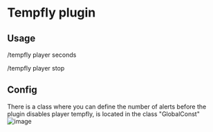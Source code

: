 # Tempfly plugin

##  Usage
/tempfly player seconds

/tempfly player stop

## Config
There is a class where you can define the number of alerts before the plugin disables player tempfly, is located in the class "GlobalConst"
![image](https://user-images.githubusercontent.com/60214254/141694258-c92f7c57-2c2e-4328-8129-35d1b54389f6.png)
